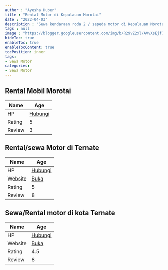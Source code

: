 ```yaml
---
author : "Ayesha Huber"
title : "Rental Motor di Kepulauan Morotai"
date : "2022-04-03"
description : "Sewa kendaraan roda 2 / sepeda motor di Kepulauan Morotai"
tags : null
image : "https://blogger.googleusercontent.com/img/b/R29vZ2xl/AVvXsEjf7KV4MIUqMX-5JuA3wO8ozyFkVazJwYXo4V3rj36Kg2LGs8AsSjIuxospnrQa8LlO_ceBQPBigvL-I_xHOz5ozYsiP0jrjOq3_JTc-C1STIgmewwLBPRRPyO2-CfhW1KRh-Qxoa8YLDY0NpL-z54u38bl6HWYOmeqEkZufst9w8GnNPyIWfNlNY5pag/w300-h200/rental-motor-di-kepulauan-morotai.png"
hideToc: true
enableToc: true
enableTocContent: true
tocPosition: inner
tags:
- Sewa Motor
categories:
- Sewa Motor
---
```



## Rental Mobil Morotai

Name | Age
--------|------
HP | [Hubungi](https://pcandroidplayer.blogspot.com/?clayads=https://getnumber.ndower.dev?phone=MDgyMjMwNzk0NTAw)
Rating | 5
Review | 3


## Rental/sewa Motor di Ternate

Name | Age
--------|------
HP | [Hubungi](https://pcandroidplayer.blogspot.com/?clayads=https://getnumber.ndower.dev?phone=MDgxMjQ0MzM4NTI3)
Website | [Buka](https://pcandroidplayer.blogspot.com/?clayads=aHR0cDovL3Nld2Ftb3RvcnRlcm5hdGVpZC53b3JkcHJlc3MuY29tLw==) 
Rating | 5
Review | 8


## Sewa/Rental motor di kota Ternate

Name | Age
--------|------
HP | [Hubungi](https://pcandroidplayer.blogspot.com/?clayads=https://getnumber.ndower.dev?phone=MDgxMjQ3NTI1OTU=)
Website | [Buka](https://pcandroidplayer.blogspot.com/?clayads=aHR0cHM6Ly9zZXdhbW90b3JkaWtvdGF0ZXJuYXRlLmJsb2dzcG90LmNvbS8yMDE5LzA5L3JlbnRhbC1tb3Rvci1tdXJhaC1kaS10ZXJuYXRlLWhhcmdhLmh0bWw=) 
Rating | 4.5
Review | 8



